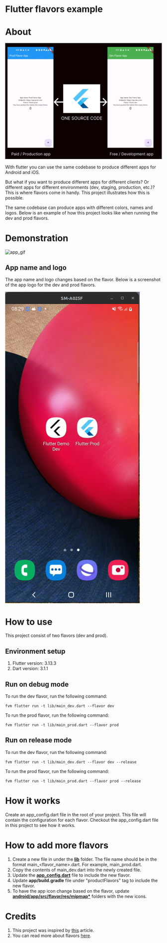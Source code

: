 # Flutter flavors example

# About
![image](https://github.com/Brian1011/flutter_flavor_demo/blob/main/images/project_logo.png)

With flutter you can use the same codebase to produce different apps for Android and iOS.

But what if you want to produce different apps for different clients? Or different apps for different environments (dev, staging, production, etc.)? 
This is where flavors come in handy.
This project illustrates how this is possible.

The same codebase can produce apps with different colors, names and logos. Below is an example of how this project looks like when running the dev and prod flavors.

# Demonstration
![app_gif](https://github.com/Brian1011/flutter_flavor_demo/blob/main/images/demo.gif)

## App name and logo
The app name and logo changes based on the flavor. 
Below is a screenshot of the app logo for the dev and prod flavors.

![App logos](https://github.com/Brian1011/flutter_flavor_demo/blob/main/images/app_logos.png)

# How to use
This project consist of two flavors (dev and prod).

## Environment setup
1. Flutter version: 3.13.3
2. Dart version: 3.1.1

## Run on debug mode
To run the dev flavor, run the following command:
```
fvm flutter run -t lib/main_dev.dart --flavor dev
```

To run the prod flavor, run the following command:
```
fvm flutter run -t lib/main_prod.dart --flavor prod
```

## Run on release mode
To run the dev flavor, run the following command:
```
fvm flutter run -t lib/main_dev.dart --flavor dev --release
```

To run the prod flavor, run the following command:
```
fvm flutter run -t lib/main_prod.dart --flavor prod --release
```

# How it works
Create an app_config.dart file in the root of your project. This file will contain the configuration for each flavor.
Checkout the app_config.dart file in this project to see how it works.

# How to add more flavors
1. Create a new file in under the <b><u>lib</u></b> folder. The file name should be in the format main_<flavor_name>.dart. For example, main_prod.dart.
2. Copy the contents of main_dev.dart into the newly created file.
3. Update the <b><u>app_config.dart</u></b> file to include the new flavor.
4. Update <b></u>app/build.gradle</u></b> file under "productFlavors" tag to include the new flavor.
5. To have the app icon change based on the flavor, update <b><u>android/app/src/flavor/res/mipmap*</u></b> folders with the new icons.

# Credits
1. This project was inspired by [this](https://dwirandyh.medium.com/create-build-flavor-in-flutter-application-ios-android-fb35a81a9fac) article.
2. You can read more about flavors [here](https://flutter.dev/docs/deployment/flavors).
